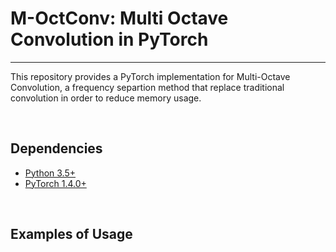 # M-OctConv: Multi Octave Convolution in PyTorch


--------------------------------------------------------------------------------
This repository provides a PyTorch implementation for Multi-Octave Convolution, a frequency separtion method that replace traditional convolution in order to reduce memory usage.


<br/>



## Dependencies
* [Python 3.5+](https://www.continuum.io/downloads)
* [PyTorch 1.4.0+](http://pytorch.org/)

<br/>

## Examples of Usage
